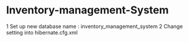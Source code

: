 # Inventory-management-System
1 Set up new database name : inventory_management_system
2 Change setting into hibernate.cfg.xml
